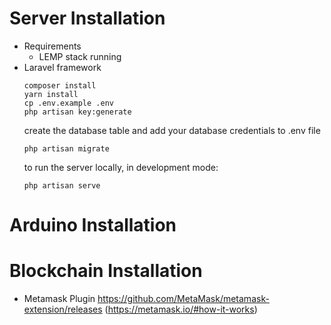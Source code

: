 
# Server Installation

- Requirements
    - LEMP stack running
- Laravel framework
    ```
    composer install
    yarn install
    cp .env.example .env
    php artisan key:generate
    ```
    create the database table and add your database credentials to .env file
    ```
    php artisan migrate
    ```
    to run the server locally, in development mode:
    ```
    php artisan serve
    ```

# Arduino Installation

# Blockchain Installation

- Metamask Plugin https://github.com/MetaMask/metamask-extension/releases (https://metamask.io/#how-it-works)